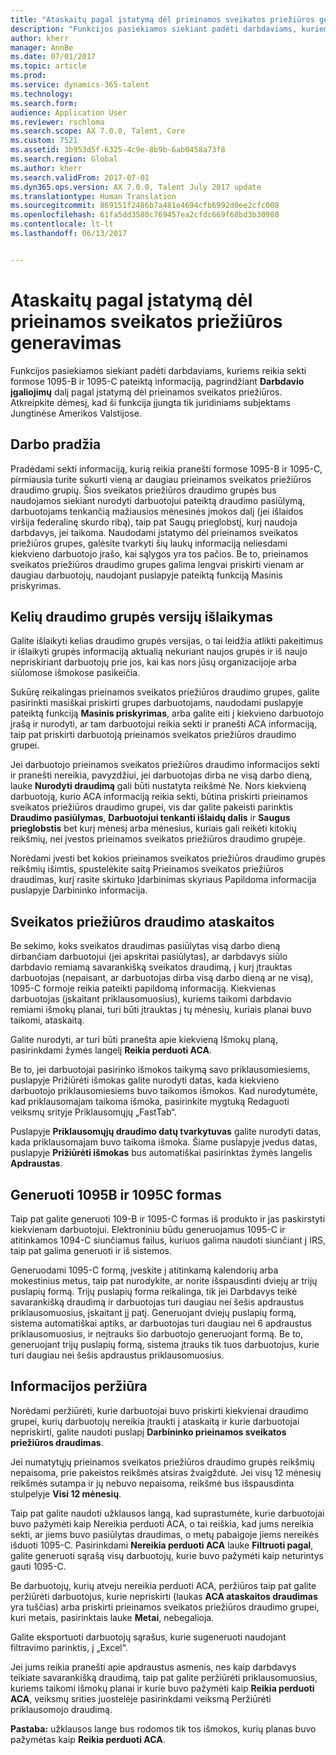 ```yaml
---
title: "Ataskaitų pagal įstatymą dėl prieinamos sveikatos priežiūros generavimas"
description: "Funkcijos pasiekiamos siekiant padėti darbdaviams, kuriems reikia sekti formose 1095-B ir 1095-C pateiktą informaciją, pagrindžiant Darbdavio įgaliojimų dalį pagal įstatymą dėl prieinamos sveikatos priežiūros. Atkreipkite dėmesį, kad ši funkcija įjungta tik juridiniams subjektams Jungtinėse Amerikos Valstijose."
author: kherr
manager: AnnBe
ms.date: 07/01/2017
ms.topic: article
ms.prod: 
ms.service: dynamics-365-talent
ms.technology: 
ms.search.form: 
audience: Application User
ms.reviewer: rschloma
ms.search.scope: AX 7.0.0, Talent, Core
ms.custom: 7521
ms.assetid: 3b953d5f-6325-4c9e-8b9b-6ab0458a73f8
ms.search.region: Global
ms.author: kherr
ms.search.validFrom: 2017-07-01
ms.dyn365.ops.version: AX 7.0.0, Talent July 2017 update
ms.translationtype: Human Translation
ms.sourcegitcommit: 869151f2486b7a481e4694cfb6992d0ee2cfc008
ms.openlocfilehash: 61fa5dd3580c769457ea2cfdc669f68bd3b30980
ms.contentlocale: lt-lt
ms.lasthandoff: 06/13/2017


---
```

# <a name="generate-affordable-care-act-reports"></a>Ataskaitų pagal įstatymą dėl prieinamos sveikatos priežiūros generavimas
Funkcijos pasiekiamos siekiant padėti darbdaviams, kuriems reikia sekti formose 1095-B ir 1095-C pateiktą informaciją, pagrindžiant **Darbdavio įgaliojimų** dalį pagal įstatymą dėl prieinamos sveikatos priežiūros. Atkreipkite dėmesį, kad ši funkcija įjungta tik juridiniams subjektams Jungtinėse Amerikos Valstijose.

## <a name="getting-started"></a>Darbo pradžia
Pradėdami sekti informaciją, kurią reikia pranešti formose 1095-B ir 1095-C, pirmiausia turite sukurti vieną ar daugiau prieinamos sveikatos priežiūros draudimo grupių. Šios sveikatos priežiūros draudimo grupės bus naudojamos siekiant nurodyti darbuotojui pateiktą draudimo pasiūlymą, darbuotojams tenkančią mažiausios mėnesinės įmokos dalį (jei išlaidos viršija federalinę skurdo ribą), taip pat Saugų prieglobstį, kurį naudoja darbdavys, jei taikoma. Naudodami įstatymo dėl prieinamos sveikatos priežiūros grupes, galėsite tvarkyti šių laukų informaciją neliesdami kiekvieno darbuotojo įrašo, kai sąlygos yra tos pačios. Be to, prieinamos sveikatos priežiūros draudimo grupes galima lengvai priskirti vienam ar daugiau darbuotojų, naudojant puslapyje pateiktą funkciją Masinis priskyrimas.

## <a name="maintaining-multiple-versions-of-a-coverage-group"></a>Kelių draudimo grupės versijų išlaikymas
Galite išlaikyti kelias draudimo grupės versijas, o tai leidžia atlikti pakeitimus ir išlaikyti grupės informaciją aktualią nekuriant naujos grupės ir iš naujo nepriskiriant darbuotojų prie jos, kai kas nors jūsų organizacijoje arba siūlomose išmokose pasikeičia. 

Sukūrę reikalingas prieinamos sveikatos priežiūros draudimo grupes, galite pasirinkti masiškai priskirti grupes darbuotojams, naudodami puslapyje pateiktą funkciją **Masinis priskyrimas**, arba galite eiti į kiekvieno darbuotojo įrašą ir nurodyti, ar tam darbuotojui reikia sekti ir pranešti ACA informaciją, taip pat priskirti darbuotoją prieinamos sveikatos priežiūros draudimo grupei.

Jei darbuotojo prieinamos sveikatos priežiūros draudimo informacijos sekti ir pranešti nereikia, pavyzdžiui, jei darbuotojas dirba ne visą darbo dieną, lauke **Nurodyti draudimą** gali būti nustatyta reikšmė Ne. Nors kiekvieną darbuotoją, kurio ACA informaciją reikia sekti, būtina priskirti prieinamos sveikatos priežiūros draudimo grupei, vis dar galite pakeisti parinktis **Draudimo pasiūlymas**, **Darbuotojui tenkanti išlaidų dalis** ir **Saugus prieglobstis** bet kurį mėnesį arba mėnesius, kuriais gali reikėti kitokių reikšmių, nei įvestos prieinamos sveikatos priežiūros draudimo grupėje.

Norėdami įvesti bet kokios prieinamos sveikatos priežiūros draudimo grupės reikšmių išimtis, spustelėkite saitą Prieinamos sveikatos priežiūros draudimas, kurį rasite skirtuko Įdarbinimas skyriaus Papildoma informacija puslapyje Darbininko informacija.

## <a name="reporting-health-care-coverage"></a>Sveikatos priežiūros draudimo ataskaitos
Be sekimo, koks sveikatos draudimas pasiūlytas visą darbo dieną dirbančiam darbuotojui (jei apskritai pasiūlytas), ar darbdavys siūlo darbdavio remiamą savarankišką sveikatos draudimą, į kurį įtrauktas darbuotojas (nepaisant, ar darbuotojas dirba visą darbo dieną ar ne visą), 1095-C formoje reikia pateikti papildomą informaciją. Kiekvienas darbuotojas (įskaitant priklausomuosius), kuriems taikomi darbdavio remiami išmokų planai, turi būti įtrauktas į tų mėnesių, kuriais planai buvo taikomi, ataskaitą. 

Galite nurodyti, ar turi būti pranešta apie kiekvieną Išmokų planą, pasirinkdami žymės langelį **Reikia perduoti ACA**.

Be to, jei darbuotojai pasirinko išmokos taikymą savo priklausomiesiems, puslapyje Prižiūrėti išmokas galite nurodyti datas, kada kiekvieno darbuotojo priklausomiesiems buvo taikomos išmokos. Kad nurodytumėte, kad priklausomajam taikoma išmoka, pasirinkite mygtuką Redaguoti veiksmų srityje Priklausomųjų „FastTab“.

Puslapyje **Priklausomųjų draudimo datų tvarkytuvas** galite nurodyti datas, kada priklausomajam buvo taikoma išmoka. Šiame puslapyje įvedus datas, puslapyje **Prižiūrėti išmokas** bus automatiškai pasirinktas žymės langelis **Apdraustas**.

## <a name="generate-1095b-and-1095c-forms"></a>Generuoti 1095B ir 1095C formas
Taip pat galite generuoti 109-B ir 1095-C formas iš produkto ir jas paskirstyti kiekvienam darbuotojui. Elektroniniu būdu generuojamus 1095-C ir atitinkamos 1094-C siunčiamus failus, kuriuos galima naudoti siunčiant į IRS, taip pat galima generuoti ir iš sistemos.  

Generuodami 1095-C formą, įveskite į atitinkamą kalendorių arba mokestinius metus, taip pat nurodykite, ar norite išspausdinti dviejų ar trijų puslapių formą. Trijų puslapių forma reikalinga, tik jei Darbdavys teikė savarankišką draudimą ir darbuotojas turi daugiau nei šešis apdraustus priklausomuosius, įskaitant jį patį. Generuojant dviejų puslapių formą, sistema automatiškai aptiks, ar darbuotojas turi daugiau nei 6 apdraustus priklausomuosius, ir neįtrauks šio darbuotojo generuojant formą. Be to, generuojant trijų puslapių formą, sistema įtrauks tik tuos darbuotojus, kurie turi daugiau nei šešis apdraustus priklausomuosius.

## <a name="viewing-information"></a>Informacijos peržiūra
Norėdami peržiūrėti, kurie darbuotojai buvo priskirti kiekvienai draudimo grupei, kurių darbuotojų nereikia įtraukti į ataskaitą ir kurie darbuotojai nepriskirti, galite naudoti puslapį **Darbininko prieinamos sveikatos priežiūros draudimas**.

Jei numatytųjų prieinamos sveikatos priežiūros draudimo grupės reikšmių nepaisoma, prie pakeistos reikšmės atsiras žvaigždutė. Jei visų 12 mėnesių reikšmės sutampa ir jų nebuvo nepaisoma, reikšmė bus išspausdinta stulpelyje **Visi 12 mėnesių**.

Taip pat galite naudoti užklausos langą, kad suprastumėte, kurie darbuotojai buvo pažymėti kaip Nereikia perduoti ACA, o tai reiškia, kad jums nereikia sekti, ar jiems buvo pasiūlytas draudimas, o metų pabaigoje jiems nereikės išduoti 1095-C. Pasirinkdami **Nereikia perduoti ACA** lauke **Filtruoti pagal**, galite generuoti sąrašą visų darbuotojų, kurie buvo pažymėti kaip neturintys gauti 1095-C.

Be darbuotojų, kurių atveju nereikia perduoti ACA, peržiūros taip pat galite peržiūrėti darbuotojus, kurie nepriskirti (laukas **ACA ataskaitos draudimas** yra tuščias) arba priskirti prieinamos sveikatos priežiūros draudimo grupei, kuri metais, pasirinktais lauke **Metai**, nebegalioja.

Galite eksportuoti darbuotojų sąrašus, kurie sugeneruoti naudojant filtravimo parinktis, į „Excel“.

Jei jums reikia pranešti apie apdraustus asmenis, nes kaip darbdavys teikiate savarankišką draudimą, taip pat galite peržiūrėti priklausomuosius, kuriems taikomi išmokų planai ir kurie buvo pažymėti kaip **Reikia perduoti ACA**, veiksmų srities juostelėje pasirinkdami veiksmą Peržiūrėti priklausomojo draudimą.

**Pastaba:** užklausos lange bus rodomos tik tos išmokos, kurių planas buvo pažymėtas kaip **Reikia perduoti ACA**.

